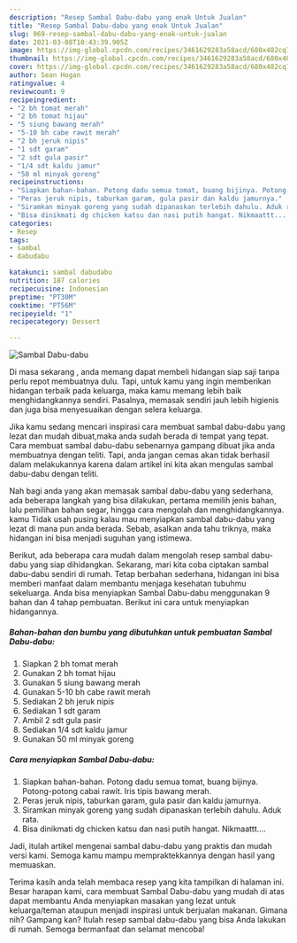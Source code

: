 ```yaml
---
description: "Resep Sambal Dabu-dabu yang enak Untuk Jualan"
title: "Resep Sambal Dabu-dabu yang enak Untuk Jualan"
slug: 969-resep-sambal-dabu-dabu-yang-enak-untuk-jualan
date: 2021-03-08T10:43:39.905Z
image: https://img-global.cpcdn.com/recipes/3461629283a58acd/680x482cq70/sambal-dabu-dabu-foto-resep-utama.jpg
thumbnail: https://img-global.cpcdn.com/recipes/3461629283a58acd/680x482cq70/sambal-dabu-dabu-foto-resep-utama.jpg
cover: https://img-global.cpcdn.com/recipes/3461629283a58acd/680x482cq70/sambal-dabu-dabu-foto-resep-utama.jpg
author: Sean Hogan
ratingvalue: 4
reviewcount: 9
recipeingredient:
- "2 bh tomat merah"
- "2 bh tomat hijau"
- "5 siung bawang merah"
- "5-10 bh cabe rawit merah"
- "2 bh jeruk nipis"
- "1 sdt garam"
- "2 sdt gula pasir"
- "1/4 sdt kaldu jamur"
- "50 ml minyak goreng"
recipeinstructions:
- "Siapkan bahan-bahan. Potong dadu semua tomat, buang bijinya. Potong-potong cabai rawit. Iris tipis bawang merah."
- "Peras jeruk nipis, taburkan garam, gula pasir dan kaldu jamurnya."
- "Siramkan minyak goreng yang sudah dipanaskan terlebih dahulu. Aduk rata."
- "Bisa dinikmati dg chicken katsu dan nasi putih hangat. Nikmaattt...."
categories:
- Resep
tags:
- sambal
- dabudabu

katakunci: sambal dabudabu 
nutrition: 187 calories
recipecuisine: Indonesian
preptime: "PT30M"
cooktime: "PT56M"
recipeyield: "1"
recipecategory: Dessert

---
```



![Sambal Dabu-dabu](https://img-global.cpcdn.com/recipes/3461629283a58acd/680x482cq70/sambal-dabu-dabu-foto-resep-utama.jpg)

Di masa  sekarang , anda memang dapat membeli hidangan siap saji tanpa perlu repot membuatnya dulu. Tapi, untuk kamu yang ingin memberikan hidangan terbaik pada keluarga, maka kamu memang lebih baik menghidangkannya sendiri. Pasalnya, memasak sendiri jauh lebih higienis dan juga bisa menyesuaikan dengan selera keluarga.

Jika kamu sedang mencari inspirasi cara membuat sambal dabu-dabu yang lezat dan mudah dibuat,maka anda sudah berada di tempat yang tepat. Cara membuat sambal dabu-dabu  sebenarnya gampang dibuat jika anda membuatnya dengan teliti. Tapi, anda jangan cemas akan tidak berhasil dalam melakukannya 
karena dalam artikel ini kita akan mengulas sambal dabu-dabu dengan teliti.  



Nah bagi anda yang akan memasak sambal dabu-dabu yang sederhana, ada beberapa langkah yang bisa dilakukan, pertama memilih jenis bahan, lalu pemilihan bahan segar, hingga cara mengolah dan menghidangkannya. kamu Tidak usah pusing kalau mau menyiapkan sambal dabu-dabu yang lezat di mana pun anda berada. Sebab, asalkan anda  tahu triknya, maka hidangan ini bisa menjadi suguhan yang istimewa.

Berikut, ada beberapa cara mudah dalam mengolah resep sambal dabu-dabu yang siap dihidangkan. Sekarang, mari kita coba ciptakan sambal dabu-dabu sendiri di rumah. Tetap berbahan sederhana, hidangan ini bisa memberi manfaat dalam membantu menjaga kesehatan tubuhmu sekeluarga. Anda bisa menyiapkan Sambal Dabu-dabu menggunakan 9 bahan dan 4 tahap pembuatan. Berikut ini cara untuk menyiapkan hidangannya.

<!--inarticleads1-->

##### Bahan-bahan dan bumbu yang dibutuhkan untuk pembuatan Sambal Dabu-dabu:

1. Siapkan 2 bh tomat merah
1. Gunakan 2 bh tomat hijau
1. Gunakan 5 siung bawang merah
1. Gunakan 5-10 bh cabe rawit merah
1. Sediakan 2 bh jeruk nipis
1. Sediakan 1 sdt garam
1. Ambil 2 sdt gula pasir
1. Sediakan 1/4 sdt kaldu jamur
1. Gunakan 50 ml minyak goreng




<!--inarticleads2-->

##### Cara menyiapkan Sambal Dabu-dabu:

1. Siapkan bahan-bahan. Potong dadu semua tomat, buang bijinya. Potong-potong cabai rawit. Iris tipis bawang merah.
1. Peras jeruk nipis, taburkan garam, gula pasir dan kaldu jamurnya.
1. Siramkan minyak goreng yang sudah dipanaskan terlebih dahulu. Aduk rata.
1. Bisa dinikmati dg chicken katsu dan nasi putih hangat. Nikmaattt....




Jadi, itulah artikel mengenai  sambal dabu-dabu  yang praktis dan mudah versi kami. Semoga kamu mampu mempraktekkannya dengan hasil yang memuaskan. 

Terima kasih anda telah membaca resep yang kita tampilkan di halaman ini. Besar harapan kami, cara membuat  Sambal Dabu-dabu yang mudah di atas dapat membantu Anda menyiapkan masakan yang lezat untuk keluarga/teman ataupun menjadi inspirasi untuk berjualan makanan. Gimana nih? Gampang kan? Itulah resep sambal dabu-dabu yang bisa Anda lakukan di rumah. Semoga bermanfaat dan selamat mencoba!

